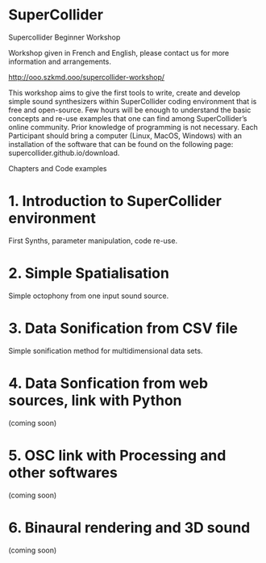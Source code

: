 # SuperCollider
Supercollider Beginner Workshop

Workshop given in French and English, please contact us for more information and arrangements.

http://ooo.szkmd.ooo/supercollider-workshop/

This workshop aims to give the first tools to write, create and develop simple sound synthesizers within SuperCollider coding environment that is free and open-source. Few hours will be enough to understand the basic concepts and re-use examples that one can find among SuperCollider’s online community. Prior knowledge of programming is not necessary. Each Participant should bring a computer (Linux, MacOS, Windows) with an installation of the software that can be found on the following page: supercollider.github.io/download.

Chapters and Code examples

# 1. Introduction to SuperCollider environment
First Synths, parameter manipulation, code re-use.
# 2. Simple Spatialisation
Simple octophony from one input sound source.
# 3. Data Sonification from CSV file
Simple sonification method for multidimensional data sets.
# 4. Data Sonfication from web sources, link with Python
(coming soon)
# 5. OSC link with Processing and other softwares
(coming soon)
# 6. Binaural rendering and 3D sound
(coming soon)
